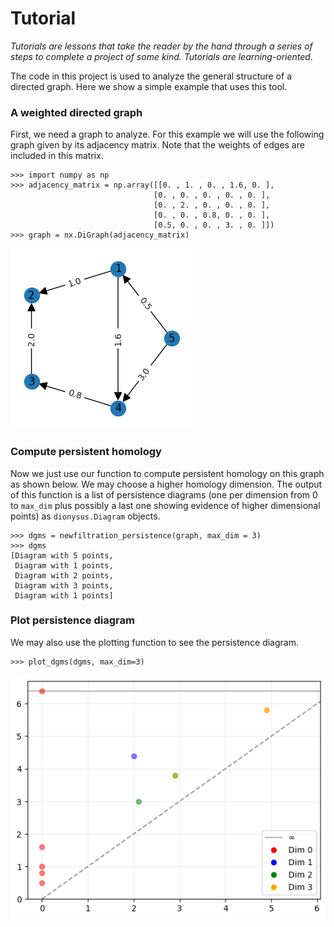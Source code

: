 # Tutorial
*Tutorials are lessons that take the reader by the hand through a series of steps to complete a project of some kind. Tutorials are learning-oriented.*

The code in this project is used to analyze the general structure of a directed graph. Here we show a simple example that uses this tool.

### A weighted directed graph

First, we need a graph to analyze. For this example we will use the following graph given by its adjacency matrix. Note that the weights of edges are included in this matrix.

```
>>> import numpy as np
>>> adjacency_matrix = np.array([[0. , 1. , 0. , 1.6, 0. ],
                                [0. , 0. , 0. , 0. , 0. ],
                                [0. , 2. , 0. , 0. , 0. ],
                                [0. , 0. , 0.8, 0. , 0. ],
                                [0.5, 0. , 0. , 3. , 0. ]])
>>> graph = nx.DiGraph(adjacency_matrix)
```
![Example graph](example_graph.png)

### Compute persistent homology

Now we just use our function to compute persistent homology on this graph as shown below. We may choose a higher homology dimension. The output of this function is a list of persistence diagrams (one per dimension from 0 to `max_dim` plus possibly a last one showing evidence of higher dimensional points) as `dionysus.Diagram` objects.
```
>>> dgms = newfiltration_persistence(graph, max_dim = 3)
>>> dgms
[Diagram with 5 points,
 Diagram with 1 points,
 Diagram with 2 points,
 Diagram with 3 points,
 Diagram with 1 points]
```

### Plot persistence diagram

We may also use the plotting function to see the persistence diagram.
```
>>> plot_dgms(dgms, max_dim=3)
```
![Example diagram](example_diagram.png)